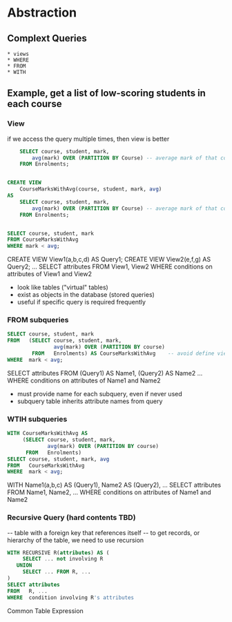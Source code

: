 # Abstraction

## Complext Queries
	* views
	* WHERE
	* FROM
	* WITH

## Example, get a list of low-scoring students in each course


### View

if we access the query multiple times, then view is better

```sql
	SELECT course, student, mark, 
		avg(mark) OVER (PARTITION BY Course) -- average mark of that course
	FROM Enrolments;


CREATE VIEW
	CourseMarksWithAvg(course, student, mark, avg)
AS
	SELECT course, student, mark, 
		avg(mark) OVER (PARTITION BY Course) -- average mark of that course
	FROM Enrolments;


SELECT course, student, mark
FROM CourseMarksWithAvg
WHERE mark < avg;
```

CREATE VIEW View1(a,b,c,d) AS Query1;
CREATE VIEW View2(e,f,g) AS Query2;
...
SELECT attributes
FROM   View1, View2
WHERE  conditions on attributes of View1 and View2

* look like tables   ("virtual" tables)
* exist as objects in the database   (stored queries)
* useful if specific query is required frequently

### FROM subqueries

```sql
SELECT course, student, mark
FROM   (SELECT course, student, mark,
               avg(mark) OVER (PARTITION BY course)
        FROM   Enrolments) AS CourseMarksWithAvg	-- avoid define view
WHERE  mark < avg;
```

SELECT attributes
FROM   (Query1) AS Name1,
       (Query2) AS Name2
       ...
WHERE  conditions on attributes of Name1 and Name2

* must provide name for each subquery, even if never used
* subquery table inherits attribute names from query

### WTIH subqueries

```sql
WITH CourseMarksWithAvg AS
     (SELECT course, student, mark,
             avg(mark) OVER (PARTITION BY course)
      FROM   Enrolments)
SELECT course, student, mark, avg
FROM   CourseMarksWithAvg
WHERE  mark < avg;
```

WITH   Name1(a,b,c) AS (Query1),
       Name2 AS (Query2), ...
SELECT attributes
FROM   Name1, Name2, ...
WHERE  conditions on attributes of Name1 and Name2

### Recursive Query (hard contents TBD)

-- table with a foreign key that references itself
-- to get records, or hierarchy of the table, we need to use recursion

```sql
WITH RECURSIVE R(attributes) AS (
     SELECT ... not involving R
   UNION
     SELECT ... FROM R, ...
)
SELECT attributes
FROM   R, ...
WHERE  condition involving R's attributes
```

Common Table Expression


